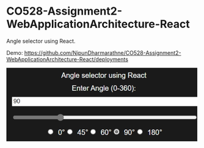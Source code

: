 # CO528-Assignment2-WebApplicationArchitecture-React

Angle selector using React.

Demo: https://github.com/NipunDharmarathne/CO528-Assignment2-WebApplicationArchitecture-React/deployments

<img width="500" alt="image" src="https://github.com/NipunDharmarathne/CO528-Assignment2-WebApplicationArchitecture-React/blob/main/angle_selector.jpeg">
